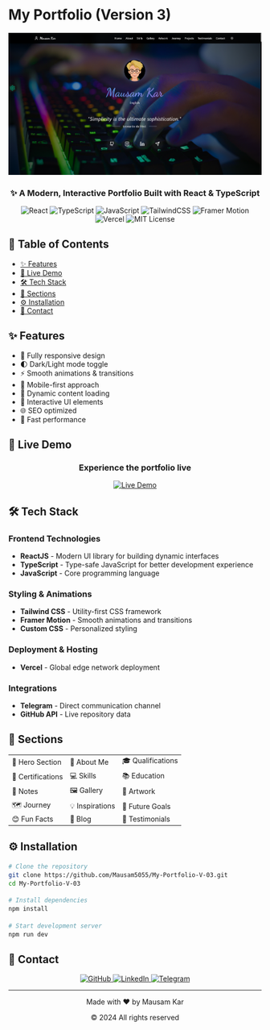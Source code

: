 # My Portfolio (Version 3)

<div align="center">
  <img src="public/preview.png" alt="Portfolio Preview" width="800px" />
  
  <h3>✨ A Modern, Interactive Portfolio Built with React & TypeScript</h3>
  
  <p>
    <img src="https://img.shields.io/badge/React-20232A?style=for-the-badge&logo=react&logoColor=61DAFB" alt="React" />
    <img src="https://img.shields.io/badge/TypeScript-3178C6?style=for-the-badge&logo=typescript&logoColor=white" alt="TypeScript" />
    <img src="https://img.shields.io/badge/JavaScript-F7DF1E?style=for-the-badge&logo=javascript&logoColor=black" alt="JavaScript" />
    <img src="https://img.shields.io/badge/TailwindCSS-06B6D4?style=for-the-badge&logo=tailwindcss&logoColor=white" alt="TailwindCSS" />
    <img src="https://img.shields.io/badge/Framer_Motion-EA4C89?style=for-the-badge&logo=framer&logoColor=white" alt="Framer Motion" />
    <img src="https://img.shields.io/badge/Vercel-000000?style=for-the-badge&logo=vercel&logoColor=white" alt="Vercel" />
    <img src="https://img.shields.io/badge/License-MIT-blue.svg" alt="MIT License" />
  </p>
</div>

## 📑 Table of Contents
- [✨ Features](#-features)
- [🚀 Live Demo](#-live-demo)
- [🛠️ Tech Stack](#-tech-stack)
- [📂 Sections](#-sections)
- [⚙️ Installation](#-installation)
- [🤝 Contact](#-contact)

## ✨ Features
- 🎨 Fully responsive design
- 🌓 Dark/Light mode toggle
- ⚡ Smooth animations & transitions
- 📱 Mobile-first approach
- 🔄 Dynamic content loading
- 🎯 Interactive UI elements
- 🌐 SEO optimized
- 🚀 Fast performance

## 🚀 Live Demo
<div align="center">
  <h3>Experience the portfolio live</h3>
  <a href="https://yourportfolio.vercel.app/">
    <img src="https://img.shields.io/badge/View_Live-Demo-2ea44f?style=for-the-badge&logo=vercel&logoColor=white" alt="Live Demo" />
  </a>
</div>

## 🛠️ Tech Stack

### Frontend Technologies
- **ReactJS** - Modern UI library for building dynamic interfaces
- **TypeScript** - Type-safe JavaScript for better development experience
- **JavaScript** - Core programming language

### Styling & Animations
- **Tailwind CSS** - Utility-first CSS framework
- **Framer Motion** - Smooth animations and transitions
- **Custom CSS** - Personalized styling

### Deployment & Hosting
- **Vercel** - Global edge network deployment

### Integrations
- **Telegram** - Direct communication channel
- **GitHub API** - Live repository data

## 📂 Sections

<div align="center">
  <table>
    <tr>
      <td>🎯 Hero Section</td>
      <td>👤 About Me</td>
      <td>🎓 Qualifications</td>
    </tr>
    <tr>
      <td>📜 Certifications</td>
      <td>💻 Skills</td>
      <td>📚 Education</td>
    </tr>
    <tr>
      <td>📝 Notes</td>
      <td>🖼️ Gallery</td>
      <td>🎨 Artwork</td>
    </tr>
    <tr>
      <td>🗺️ Journey</td>
      <td>💡 Inspirations</td>
      <td>🎯 Future Goals</td>
    </tr>
    <tr>
      <td>😊 Fun Facts</td>
      <td>📰 Blog</td>
      <td>💬 Testimonials</td>
    </tr>
  </table>
</div>

## ⚙️ Installation

```bash
# Clone the repository
git clone https://github.com/Mausam5055/My-Portfolio-V-03.git
cd My-Portfolio-V-03

# Install dependencies
npm install

# Start development server
npm run dev
```

## 🤝 Contact

<div align="center">
  <a href="https://github.com/Mausam5055">
    <img src="https://img.shields.io/badge/GitHub-100000?style=for-the-badge&logo=github&logoColor=white" alt="GitHub" />
  </a>
  <a href="https://www.linkedin.com/in/mausam-kar-6388861a7/">
    <img src="https://img.shields.io/badge/LinkedIn-0077B5?style=for-the-badge&logo=linkedin&logoColor=white" alt="LinkedIn" />
  </a>
  <a href="https://t.me/yourusername">
    <img src="https://img.shields.io/badge/Telegram-2CA5E0?style=for-the-badge&logo=telegram&logoColor=white" alt="Telegram" />
  </a>
</div>

---

<div align="center">
  <p>Made with ❤️ by Mausam Kar</p>
  <p>© 2024 All rights reserved</p>
</div>
